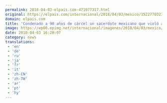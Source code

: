 ```yaml
---
permalink: 2018-04-03-elpais.com-471077317.html
original: https://elpais.com/internacional/2018/04/03/mexico/1522770323_830287.html#?ref=rss&format=simple&link=link
domain: elpais.com
title: 'Condenado a 90 años de cárcel un sacerdote mexicano que violó a dos menores'
image: https://ep00.epimg.net/internacional/imagenes/2018/04/03/mexico/1522770323_830287_1522771282_rrss_normal.jpg
date: 2018-04-03 16:28:07
category: news
translations: 
 - 'en'
 - 'de'
 - 'ru'
 - 'ja'
 - 'fr'
 - 'it'
 - 'zh-CN'
 - 'zh-TW'
 - 'ar'
 - 'pt'
 - 'hy'
---
```


